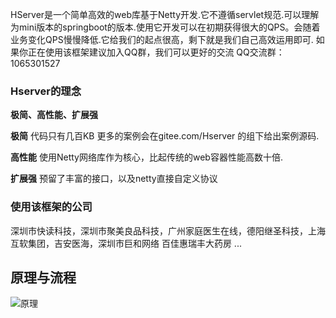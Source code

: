 HServer是一个简单高效的web库基于Netty开发.它不遵循servlet规范.可以理解为mini版本的springboot的版本.使用它开发可以在初期获得很大的QPS。会随着业务变化QPS慢慢降低.它给我们的起点很高，剩下就是我们自己高效运用即可.
如果你正在使用该框架建议加入QQ群，我们可以更好的交流
QQ交流群：1065301527
### Hserver的理念

**极简、高性能、扩展强**

**极简** 代码只有几百KB 更多的案例会在gitee.com/Hserver 的组下给出案例源码.

**高性能** 使用Netty网络库作为核心，比起传统的web容器性能高数十倍.

**扩展强** 预留了丰富的接口，以及netty直接自定义协议

### 使用该框架的公司
深圳市快读科技，深圳市聚美良品科技，广州家庭医生在线，德阳继圣科技，上海互软集团，吉安医海，深圳市巨和网络 百佳惠瑞丰大药房
...

## 原理与流程
![原理](https://gitee.com/HServer/HServer/raw/master/doc/架构图2.jpg)